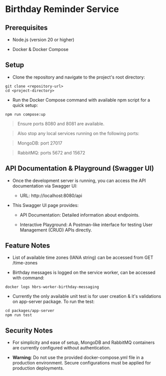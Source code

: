 # Birthday Reminder Service

## Prerequisites

- Node.js (version 20 or higher)

- Docker & Docker Compose

## Setup

- Clone the repository and navigate to the project's root directory:

```
git clone <repository-url>
cd <project-directory>
```

- Run the Docker Compose command with available npm script for a quick setup:

```
npm run compose:up
```

> Ensure ports 8080 and 8081 are available.

> Also stop any local services running on the following ports:

> MongoDB: port 27017

> RabbitMQ: ports 5672 and 15672

## API Documentation & Playground (Swagger UI)

- Once the development server is running, you can access the API documentation via Swagger UI:

  - URL: http://localhost:8080/api

- This Swagger UI page provides:

  - API Documentation: Detailed information about endpoints.
  
  - Interactive Playground: A Postman-like interface for testing User Management (CRUD) APIs directly.

## Feature Notes

- List of available time zones (IANA string) can be accessed from GET /time-zones

- Birthday messages is logged on the service worker, can be accessed with command:

```
docker logs hbrs-worker-birthday-messaging
```

- Currently the only available unit test is for user creation & it's validations on app-server package. To run the test:
```
cd packages/app-server
npm run test
```

## Security Notes

- For simplicity and ease of setup, MongoDB and RabbitMQ containers are currently configured without authentication.

- **Warning**: Do not use the provided docker-compose.yml file in a production environment. Secure configurations must be applied for production deployments.
